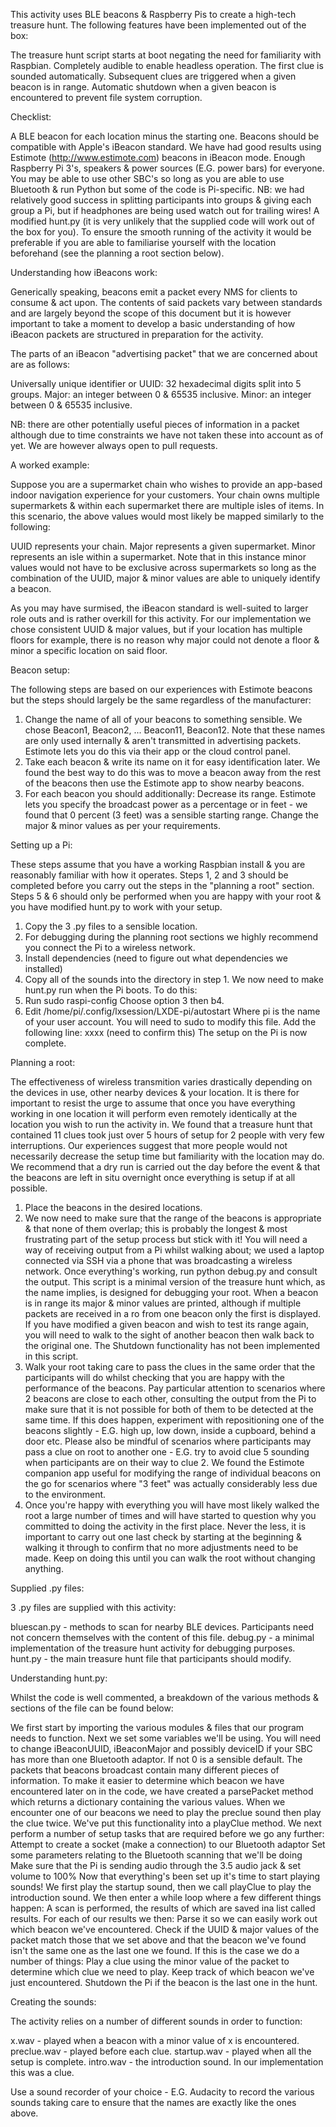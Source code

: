 This activity uses BLE beacons & Raspberry Pis to create a high-tech treasure hunt. The following features have been implemented out of the box:

The treasure hunt script starts at boot negating the need for familiarity with Raspbian.
Completely audible to enable headless operation.
The first clue is sounded automatically. Subsequent clues are triggered when a given beacon is in range.
Automatic shutdown when a given beacon is encountered to prevent file system corruption.

Checklist:

A BLE beacon for each location minus the starting one. Beacons should be compatible with Apple's iBeacon standard. We have had good results using Estimote (http://www.estimote.com) beacons in iBeacon mode.
Enough Raspberry Pi 3's, speakers & power sources (E.G. power bars) for everyone. You may be able to use other SBC's so long as you are able to use Bluetooth & run Python but some of the code is Pi-specific. NB: we had relatively good success in splitting participants into groups & giving each group a Pi, but if headphones are being used watch out for trailing wires!
A modified hunt.py (it is very unlikely that the supplied code will work out of the box for you).
To ensure the smooth running of the activity it would be preferable if you are able to familiarise yourself with the location beforehand (see the planning a root section below).

Understanding how iBeacons work:

Generically speaking, beacons emit a packet every NMS for clients to consume & act upon. The contents of said packets vary between standards and are largely beyond the scope of this document but it is however important to take a moment to develop a basic understanding of how iBeacon packets are structured in preparation for the activity.

The parts of an iBeacon "advertising packet" that we are concerned about are as follows:

Universally unique identifier or UUID: 32 hexadecimal digits split into 5 groups.
Major: an integer between 0 & 65535 inclusive.
Minor: an integer between 0 & 65535 inclusive.

NB: there are other potentially useful pieces of information in a packet although due to time constraints we have not taken these into account as of yet. We are however always open to pull requests.

A worked example:

Suppose you are a supermarket chain who wishes to provide an app-based indoor navigation experience for your customers. Your chain owns multiple supermarkets & within each supermarket there are multiple isles of items. In this scenario, the above values would most likely be mapped similarly to the following:

UUID represents your chain.
Major represents a given supermarket.
Minor represents an isle within a supermarket.
Note that in this instance minor values would not have to be exclusive across supermarkets so long as the combination of the UUID, major & minor values are able to uniquely identify a beacon.

As you may have surmised, the iBeacon standard is well-suited to larger role outs and is rather overkill for this activity. For our implementation we chose consistent UUID & major values, but if your location has multiple floors for example, there is no reason why major could not denote a floor & minor a specific location on said floor.

Beacon setup:

The following steps are based on our experiences with Estimote beacons but the steps should largely be the same regardless of the manufacturer:

1. Change the name of all of your beacons to something sensible. We chose Beacon1, Beacon2, ... Beacon11, Beacon12. Note that these names are only used internally & aren't transmitted in advertising packets. Estimote lets you do this via their app or the cloud control panel.
2. Take each beacon & write its name on it for easy identification later. We found the best way to do this was to move a beacon away from the rest of the beacons then use the Estimote app to show nearby beacons.
3. For each beacon you should additionally:
Decrease its range. Estimote lets you specify the broadcast power as a percentage or in feet - we found that 0 percent (3 feet) was a sensible starting range.
Change the major & minor values as per your requirements.

Setting up a Pi:

These steps assume that you have a working Raspbian install & you are reasonably familiar with how it operates. Steps 1, 2 and 3 should be completed before you carry out the steps in the "planning a root" section. Steps 5 & 6 should only be performed when you are happy with your root & you have modified hunt.py to work with your setup.

1. Copy the 3 .py files to a sensible location.
2. For debugging during the planning root sections we highly recommend you connect the Pi to a wireless network.
3. Install dependencies (need to figure out what dependencies we installed)
4. Copy all of the sounds into the directory in step 1.
We now need to make hunt.py run when the Pi boots. To do this:
5. Run
sudo raspi-config
Choose option 3 then b4.
6. Edit
/home/pi/.config/lxsession/LXDE-pi/autostart 
Where pi is the name of your user account. You will need to sudo to modify this file.
Add the following line:
xxxx (need to confirm this)
The setup on the Pi is now complete.

Planning a root:

The effectiveness of wireless transmition varies drastically depending on the devices in use, other nearby devices & your location. It is there for important to resist the urge to assume that once you have everything working in one location it will perform even remotely identically at the location you wish to run the activity in.
We found that a treasure hunt that contained 11 clues took just over 5 hours of setup for 2 people with very few interruptions. Our experiences suggest that more people would not necessarily decrease the setup time but familiarity with the location may do. We recommend that a dry run is carried out the day before the event & that the beacons are left in situ overnight once everything is setup if at all possible.

1. Place the beacons in the desired locations.
2. We now need to make sure that the range of the beacons is appropriate & that none of them overlap; this is probably the longest & most frustrating part of the setup process but stick with it! You will need a way of receiving output from a Pi whilst walking about; we used a laptop connected via SSH via a phone that was broadcasting a wireless network. Once everything's working, run
python debug.py
and consult the output.
This script is a minimal version of the treasure hunt which, as the name implies, is designed for debugging your root. When a beacon is in range its major & minor values are printed, although if multiple packets are received in a ro from one beacon only the first is displayed. If you have modified a given beacon and wish to test its range again, you will need to walk to the sight of another beacon then walk back to the original one. The Shutdown functionality has not been implemented in this script.
3. Walk your root taking care to pass the clues in the same order that the participants will do whilst checking that you are happy with the performance of the beacons. Pay particular attention to scenarios where 2 beacons are close to each other, consulting the output from the Pi to make sure that it is not possible for both of them to be detected at the same time. If this does happen, experiment with repositioning one of the beacons slightly - E.G. high up, low down, inside a cupboard, behind a door etc. Please also be mindful of scenarios where participants may pass a clue on root to another one - E.G. try to avoid clue 5 sounding when participants are on their way to clue 2. We found the Estimote companion app useful for modifying the range of individual beacons on the go for scenarios where "3 feet" was actually considerably less due to the environment.
4. Once you're happy with everything you will have most likely walked the root a large number of times and will have started to question why you committed to doing the activity in the first place. Never the less, it is important to carry out one last check by starting at the beginning & walking it through to confirm that no more adjustments need to be made. Keep on doing this until you can walk the root without changing anything.

Supplied .py files:

3 .py files are supplied with this activity:

bluescan.py - methods to scan for nearby BLE devices. Participants need not concern themselves with the content of this file.
debug.py - a minimal implementation of the treasure hunt activity for debugging purposes.
hunt.py - the main treasure hunt file that participants should modify.

Understanding hunt.py:

Whilst the code is well commented, a breakdown of the various methods & sections of the file can be found below:

We first start by importing the various modules & files that our program needs to function.
Next we set some variables we'll be using. You will need to change iBeaconUUID, iBeaconMajor and possibly deviceID if your SBC has more than one Bluetooth adaptor. If not 0 is a sensible default.
The packets that beacons broadcast contain many different pieces of information. To make it easier to determine which beacon we have encountered later on in the code, we have created a parsePacket method which returns a dictionary containing the various values.
When we encounter one of our beacons we need to play the preclue sound then play the clue twice. We've put this functionality into a playClue method.
We next perform a number of setup tasks that are required before we go any further:
Attempt to create a socket (make a connection) to our Bluetooth adaptor
Set some parameters relating to the Bluetooth scanning that we'll be doing
Make sure that the Pi is sending audio through the 3.5 audio jack & set volume to 100%
Now that everything's been set up it's time to start playing sounds! We first play the startup sound, then we call playClue to play the introduction sound.
We then enter a while loop where a few different things happen:
A scan is performed, the results of which are saved ina  list called results.
For each of our results we then:
Parse it so we can easily work out which beacon we've encountered.
Check if the UUID & major values of the packet match those that we set above and that the beacon we've found isn't the same one as the last one we found. If this is the case we do a number of things:
Play a clue using the minor value of the packet to determine which clue we need to play.
Keep track of which beacon we've just encountered.
Shutdown the Pi if the beacon is the last one in the hunt.

Creating the sounds:

The activity relies on a number of different sounds in order to function:

x.wav - played when a beacon with a minor value of x is encountered.
preclue.wav - played before each clue.
startup.wav - played when all the setup is complete.
intro.wav - the introduction sound. In our implementation this was a clue.

Use a sound recorder of your choice - E.G. Audacity to record the various sounds taking care to ensure that the names are exactly like the ones above.
